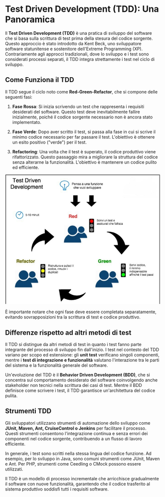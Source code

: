 # Test Driven Development (TDD): Una Panoramica

Il **Test Driven Development (TDD)** è una pratica di sviluppo del software che si basa sulla scrittura di test prima della stesura del codice sorgente. Questo approccio è stato introdotto da Kent Beck, uno sviluppatore software statunitense e sostenitore dell'Extreme Programming (XP). Contrariamente agli approcci tradizionali, dove lo sviluppo e i test sono considerati processi separati, il TDD integra strettamente i test nel ciclo di sviluppo.

## Come Funziona il TDD
Il TDD segue il ciclo noto come **Red-Green-Refactor**, che si compone delle seguenti fasi:

1. **Fase Rossa**: Si inizia scrivendo un test che rappresenta i requisiti desiderati del software. Questo test deve inevitabilmente fallire inizialmente, poiché il codice sorgente necessario non è ancora stato implementato.

2. **Fase Verde**: Dopo aver scritto il test, si passa alla fase in cui si scrive il minimo codice necessario per far passare il test. L'obiettivo è ottenere un esito positivo ("verde") per il test.

3. **Refactoring**: Una volta che il test è superato, il codice produttivo viene rifattorizzato. Questo passaggio mira a migliorare la struttura del codice senza alterarne la funzionalità. L'obiettivo è mantenere un codice pulito ed efficiente.

![TDD.png](..%2F..%2Fresources%2FTDD.png)

È importante notare che ogni fase deve essere completata separatamente, evitando sovrapposizioni tra la scrittura di test e codice produttivo.

## Differenze rispetto ad altri metodi di test

Il TDD si distingue da altri metodi di test in quanto i test fanno parte integrante del processo di sviluppo fin dall'inizio. I test nel contesto del TDD variano per scopo ed estensione: gli **unit test** verificano singoli componenti, mentre i **test di integrazione e funzionalità** valutano l'interazione tra le parti del sistema e la funzionalità generale del software.

Un'evoluzione del TDD è il **Behavior Driven Development (BDD)**, che si concentra sul comportamento desiderato del software coinvolgendo anche stakeholder non tecnici nella scrittura dei casi di test. Mentre il BDD definisce come scrivere i test, il TDD garantisce un'architettura del codice pulita.

## Strumenti TDD

Gli sviluppatori utilizzano strumenti di automazione dello sviluppo come **JUnit, Maven, Ant, CruiseControl o Jenkins** per facilitare il processo. Questi strumenti consentono l'integrazione continua e senza errori dei componenti nel codice sorgente, contribuendo a un flusso di lavoro efficiente.

In generale, i test sono scritti nella stessa lingua del codice funzione. Ad esempio, per lo sviluppo in Java, sono comuni strumenti come JUnit, Maven e Ant. Per PHP, strumenti come Ceedling o CMock possono essere utilizzati.

Il TDD è un modello di processo incrementale che arricchisce gradualmente il software con nuove funzionalità, garantendo che il codice trasferito al sistema produttivo soddisfi tutti i requisiti software.

